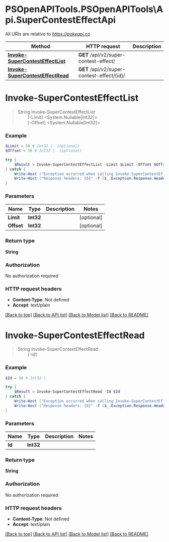 # PSOpenAPITools.PSOpenAPITools\Api.SuperContestEffectApi

All URIs are relative to *https://pokeapi.co*

Method | HTTP request | Description
------------- | ------------- | -------------
[**Invoke-SuperContestEffectList**](SuperContestEffectApi.md#Invoke-SuperContestEffectList) | **GET** /api/v2/super-contest-effect/ | 
[**Invoke-SuperContestEffectRead**](SuperContestEffectApi.md#Invoke-SuperContestEffectRead) | **GET** /api/v2/super-contest-effect/{id}/ | 


<a id="Invoke-SuperContestEffectList"></a>
# **Invoke-SuperContestEffectList**
> String Invoke-SuperContestEffectList<br>
> &nbsp;&nbsp;&nbsp;&nbsp;&nbsp;&nbsp;&nbsp;&nbsp;[-Limit] <System.Nullable[Int32]><br>
> &nbsp;&nbsp;&nbsp;&nbsp;&nbsp;&nbsp;&nbsp;&nbsp;[-Offset] <System.Nullable[Int32]><br>



### Example
```powershell
$Limit = 56 # Int32 |  (optional)
$Offset = 56 # Int32 |  (optional)

try {
    $Result = Invoke-SuperContestEffectList -Limit $Limit -Offset $Offset
} catch {
    Write-Host ("Exception occurred when calling Invoke-SuperContestEffectList: {0}" -f ($_.ErrorDetails | ConvertFrom-Json))
    Write-Host ("Response headers: {0}" -f ($_.Exception.Response.Headers | ConvertTo-Json))
}
```

### Parameters

Name | Type | Description  | Notes
------------- | ------------- | ------------- | -------------
 **Limit** | **Int32**|  | [optional] 
 **Offset** | **Int32**|  | [optional] 

### Return type

**String**

### Authorization

No authorization required

### HTTP request headers

 - **Content-Type**: Not defined
 - **Accept**: text/plain

[[Back to top]](#) [[Back to API list]](../README.md#documentation-for-api-endpoints) [[Back to Model list]](../README.md#documentation-for-models) [[Back to README]](../README.md)

<a id="Invoke-SuperContestEffectRead"></a>
# **Invoke-SuperContestEffectRead**
> String Invoke-SuperContestEffectRead<br>
> &nbsp;&nbsp;&nbsp;&nbsp;&nbsp;&nbsp;&nbsp;&nbsp;[-Id] <Int32><br>



### Example
```powershell
$Id = 56 # Int32 | 

try {
    $Result = Invoke-SuperContestEffectRead -Id $Id
} catch {
    Write-Host ("Exception occurred when calling Invoke-SuperContestEffectRead: {0}" -f ($_.ErrorDetails | ConvertFrom-Json))
    Write-Host ("Response headers: {0}" -f ($_.Exception.Response.Headers | ConvertTo-Json))
}
```

### Parameters

Name | Type | Description  | Notes
------------- | ------------- | ------------- | -------------
 **Id** | **Int32**|  | 

### Return type

**String**

### Authorization

No authorization required

### HTTP request headers

 - **Content-Type**: Not defined
 - **Accept**: text/plain

[[Back to top]](#) [[Back to API list]](../README.md#documentation-for-api-endpoints) [[Back to Model list]](../README.md#documentation-for-models) [[Back to README]](../README.md)

